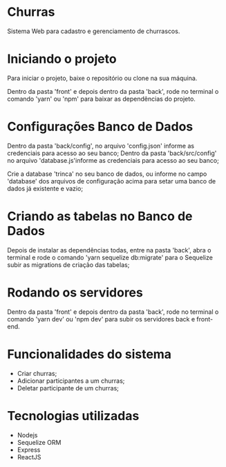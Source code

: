 # Churras
Sistema Web para cadastro e gerenciamento de churrascos.

# Iniciando o projeto

Para iniciar o projeto, baixe o repositório ou clone na sua máquina.  

Dentro da pasta 'front' e depois dentro da pasta 'back', rode no terminal o comando 'yarn' ou 'npm' para baixar as dependências do projeto.

# Configurações Banco de Dados

Dentro da pasta 'back/config', no arquivo 'config.json' informe as credenciais para acesso ao seu banco; 
Dentro da pasta 'back/src/config' no arquivo 'database.js'informe as credenciais para acesso ao seu banco;

Crie a database 'trinca' no seu banco de dados, ou informe no campo 'database' dos arquivos de configuração acima para setar uma banco de dados já existente e vazio; 

# Criando as tabelas no Banco de Dados 
Depois de instalar as dependências todas, entre na pasta 'back', abra o terminal e rode o comando 'yarn sequelize db:migrate' para o Sequelize subir as migrations de criação das tabelas;


# Rodando os servidores

Dentro da pasta 'front' e depois dentro da pasta 'back', rode no terminal o comando 'yarn dev' ou 'npm dev' para subir os servidores back e front-end. 

# Funcionalidades do sistema 

- Criar churras; 
- Adicionar participantes a um churras;
- Deletar participante de um churras; 

# Tecnologias utilizadas

- Nodejs
- Sequelize ORM 
- Express 
- ReactJS
